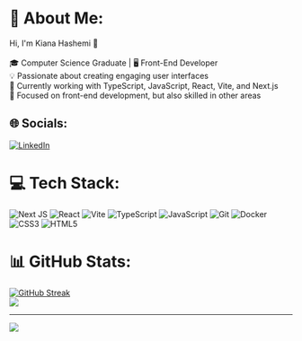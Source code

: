 # 💫 About Me:
Hi, I'm Kiana Hashemi 👋<br><br>🎓 Computer Science Graduate | 🖥️ Front-End Developer<br>💡 Passionate about creating engaging user interfaces<br>🚀 Currently working with TypeScript, JavaScript, React, Vite, and Next.js<br>🌟 Focused on front-end development, but also skilled in other areas


## 🌐 Socials:
[![LinkedIn](https://img.shields.io/badge/LinkedIn-%230077B5.svg?logo=linkedin&logoColor=white)](https://linkedin.com/in/kiana-hashemi-06b968222) 

# 💻 Tech Stack:
![Next JS](https://img.shields.io/badge/Next-black?style=for-the-badge&logo=next.js&logoColor=white) ![React](https://img.shields.io/badge/react-%2320232a.svg?style=for-the-badge&logo=react&logoColor=%2361DAFB) ![Vite](https://img.shields.io/badge/vite-%23646CFF.svg?style=for-the-badge&logo=vite&logoColor=white) ![TypeScript](https://img.shields.io/badge/typescript-%23007ACC.svg?style=for-the-badge&logo=typescript&logoColor=white) ![JavaScript](https://img.shields.io/badge/javascript-%23323330.svg?style=for-the-badge&logo=javascript&logoColor=%23F7DF1E) ![Git](https://img.shields.io/badge/git-%23F05033.svg?style=for-the-badge&logo=git&logoColor=white) ![Docker](https://img.shields.io/badge/docker-%230db7ed.svg?style=for-the-badge&logo=docker&logoColor=white) ![CSS3](https://img.shields.io/badge/css3-%231572B6.svg?style=for-the-badge&logo=css3&logoColor=white) ![HTML5](https://img.shields.io/badge/html5-%23E34F26.svg?style=for-the-badge&logo=html5&logoColor=white)
# 📊 GitHub Stats:
[![GitHub Streak](https://streak-stats.demolab.com?user=Kiana8181&theme=tokyonight)](https://git.io/streak-stats)<br/>
![](https://github-readme-stats.vercel.app/api/top-langs/?username=Kiana8181&theme=tokyonight&hide_border=false&include_all_commits=true&count_private=false&layout=compact)

---
[![](https://visitcount.itsvg.in/api?id=Kiana8181&icon=0&color=0)](https://visitcount.itsvg.in)

<!-- Proudly created with GPRM ( https://gprm.itsvg.in ) -->
